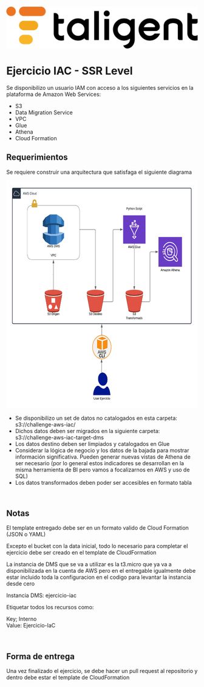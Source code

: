 ![Logo](./images/taligent.jpg)

# Ejercicio IAC - SSR Level

Se disponibilizo un usuario IAM con acceso a los siguientes servicios en la plataforma de Amazon Web Services:
- S3
- Data Migration Service
- VPC
- Glue
- Athena
- Cloud Formation

## Requerimientos

Se requiere construir una arquitectura que satisfaga el siguiente diagrama

<img src="images/arquitectura.png" width="750" height="600"/>

- Se disponibilizo un set de datos no catalogados en esta carpeta: s3://challenge-aws-iac/
- Dichos datos deben ser migrados en la siguiente carpeta: s3://challenge-aws-iac-target-dms
- Los datos destino deben ser limpiados y catalogados en Glue
- Considerar la lógica de negocio y los datos de la bajada para mostrar información significativa. Pueden generar nuevas vistas de Athena de ser necesario (por lo general estos indicadores se desarrollan en la misma herramienta de BI pero vamos a focalizarnos en AWS y uso de SQL)
- Los datos transformados deben poder ser accesibles en formato tabla


<br>


## Notas
El template entregado debe ser en un formato valido de Cloud Formation (JSON o YAML)

Excepto el bucket con la data inicial, todo lo necesario para completar el ejercicio debe ser creado en el template de CloudFormation

La instancia de DMS que se va a utilizar es la t3.micro que ya va a disponibilizada en la cuenta de AWS pero en el entregable igualmente debe estar incluido toda la configuracion en el codigo para levantar la instancia desde cero


Instancia DMS: ejercicio-iac



Etiquetar todos los recursos como:

Key; Interno  
Value: Ejercicio-IaC

<br>

## Forma de entrega

Una vez finalizado el ejercicio, se debe hacer un pull request al repositorio y dentro debe estar el template de CloudFormation
